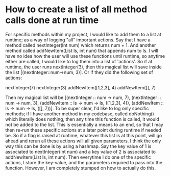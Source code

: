 
# How to create a list of all method calls done at run time

For specific methods within my project, I would like to add them to a list at runtime; as a way of logging "all" important actions.
Say that I have a method called nextInteger(Int num) which returns num + 1.
And another method called addNewItem(List<Int> ls, int num) that appends num to ls.
I will have no idea how the user will use these functions until runtime, so anytime either are called, I would like to log them into a list of 'actions'.
So if at runtime, the user runs nextInteger(3), then this magical list will save inside the list [(nextInteger::num->num, 3)]. Or if they did the following set of actions:

nextInteger(7)
nextInteger(3)
addNewItem([1,2,3], 4)
addNewItem([], 7)

Then my magical list will be [(nextInteger :: num -> num, 7), (nextInteger :: num -> num, 3), (addNewItem :: ls -> num -> ls, ([1,2,3], 4)), (addNewItem :: ls -> num -> ls, ([], 7))].
To be super clear, I'd like to log only specific methods; if I have another method in my codebase, called doNothing() which literally does nothing, then any time this function is called, it would not be added to the list.
This is essentially a means to an end, so that I may then re-run these specific actions at a later point during runtime if needed be. So if a flag is raised at runtime, whatever this list is at this point, will go ahead and rerun all these actions will all given parameters.
I think the only way this can be done is by using a hashmap. Say the key value of 1 is associated to nextInteger(Int num) and a key value of 2 is associated to addNewItem(List<Int> ls, int num). Then everytime I do one of the specific actions, I store the key-value, and the parameters required to pass into the function. However, I am completely stumped on how to actually do this.

        